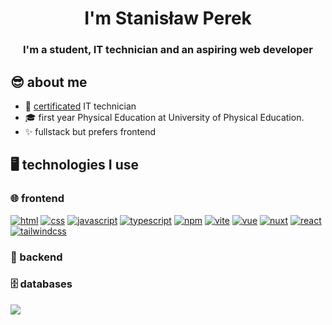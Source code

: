 <h1 align="center">I'm Stanisław Perek</h1>
<h3 align="center">I'm a student, IT technician and an aspiring web developer</h3>

## 😎 about me
- 📜 [certificated](https://twoj-europass.org.pl/wp-content/uploads/2020/03/351203-Technik-informatyk_en.pdf) IT technician
- 🎓 first year Physical Education at University of Physical Education.
- ✨ fullstack but prefers frontend

## 🖥️ technologies I use
### 🌐 frontend
[<img alt="html" src="https://img.shields.io/badge/-html5-/?style=flat-square&logo=html5&logoColor=E34F26&color=white">](https://developer.mozilla.org/en-US/docs/Web/HTML)
[<img alt="css" src="https://img.shields.io/badge/-css-/?style=flat-square&logo=html5&logoColor=1572B6&color=white">](https://developer.mozilla.org/en-US/docs/Web/CSS)
[<img alt="javascript" src="https://img.shields.io/badge/-javascript-/?style=flat-square&logo=javascript&logoColor=F1E03E&color=black">](https://developer.mozilla.org/en-US/docs/Web/JavaScript)
[<img alt="typescript" src="https://img.shields.io/badge/-typescript-/?style=flat-square&logo=typescript&logoColor=3178C6&color=white">](https://www.typescriptlang.org/)
[<img alt="npm" src="https://img.shields.io/badge/-npm-/?style=flat-square&logo=npm&logoColor=CB3837&color=white">](https://www.npmjs.com/)
[<img alt="vite" src="https://img.shields.io/badge/-vite-/?style=flat-square&logo=vite&logoColor=646CFF&color=black">](https://vitejs.dev/)
[<img alt="vue" src="https://img.shields.io/badge/-vue-/?style=flat-square&logo=vue.js&logoColor=4FC08D&color=black">](https://vuejs.org/)
[<img alt="nuxt" src="https://img.shields.io/badge/-nuxt-/?style=flat-square&logo=nuxt.js&logoColor=00DC82&color=black">](https://nuxtjs.org/)
[<img alt="react" src="https://img.shields.io/badge/-react-/?style=flat-square&logo=react&logoColor=61DAFB&color=white">]()
[<img alt="tailwindcss" src="https://img.shields.io/badge/-tailwindcss-/?style=flat-square&logo=tailwindcss&logoColor=646CFF&color=black">](https://tailwindcss.com/)
<!-- [<img alt="vite" src="https://img.shields.io/badge/-vite-/?style=flat-square&logo=vite&logoColor=646CFF&color=black">]() -->
### 🤖 backend

### 🗄️ databases

<img src="https://github-readme-stats.vercel.app/api/top-langs/?username=asasinmode&layout=compact&bg_color=0d1117&border_color=b366ff&text_color=fff&title_color=9f80ff">
